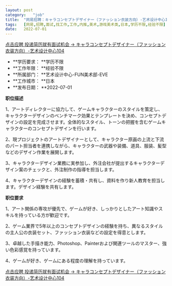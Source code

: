 ```yaml
---
layout:	post
category:	"job"
title:	"网易招聘：キャラコンセプトデザイナー（ファッション衣装方向）-艺术设计中心104-美术-游戏美术类-日本学历不限经验不限"
tags:	[网易,招聘,面试,找工作,工作,内推,美术,游戏美术类,日本,学历不限,经验不限]
date:	2022-07-01
---
```


[点击应聘 投递简历就有面试机会 ->  キャラコンセプトデザイナー（ファッション衣装方向）-艺术设计中心104](http://mobile.bole.netease.com/bole/boleDetail?id=41284&employeeId=346f03c3cda5f04c&key=all)



- **学历要求： **学历不限
- **工作年限： **经验不限
- **所属部门： **艺术设计中心-FUN美术部-EVE
- **工作城市： **日本
- **发布日期： **2022-07-01



**职位描述**

1、アートディレクターに協力して、ゲームキャラクターのスタイルを策定し、キャラクターデザインのベンチマーク効果とテンプレートを決め、コンセプトデザインの設定を完成させます。全体的なスタイル、トーンの把握を含むゲームキャラクターのコンセプトデザインを行います。

2、現プロジェクトのアートデザイナーとして、キャラクター原画の上流と下流のパート担当者を連携しながら、キャラクターの武器や装備、道具、服装、髪型などのデザイン作業を展開します。

3、キャラクターデザイン業務に実参加し、外注会社が提出するキャラクターデザイン案のチェックと、外注制作の指導を担当します。 

4、キャラクターデザインの経験を蓄積・共有し、資料を作り新人教育を担当します。デザイン経験を共有します。​



**职位要求**

1、アート関係の専攻が優先で、ゲームが好き、しっかりとしたアート知識やスキルを持っている方が歓迎です。

2、ゲーム業界で5年以上のコンセプトデザインの経験を持ち、異なるスタイルの主人公の衣装セット、ファッション衣装などの設定を得意とします。

3、卓越した手描き能力、Photoshop、Painterおよび関連ツールのマスター、強い色彩感覚を持っています。

4、ゲームが好き、ゲームにある程度の理解を持っています。



[点击应聘 投递简历就有面试机会 ->  キャラコンセプトデザイナー（ファッション衣装方向）-艺术设计中心104](http://mobile.bole.netease.com/bole/boleDetail?id=41284&employeeId=346f03c3cda5f04c&key=all)
